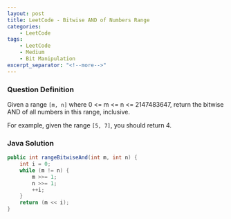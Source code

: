 ```yaml
---
layout: post
title: LeetCode - Bitwise AND of Numbers Range
categories:
    - LeetCode
tags:
    - LeetCode
    - Medium
    - Bit Manipulation
excerpt_separator: "<!--more-->"
---
```


### Question Definition
Given a range `[m, n]` where 0 <= m <= n <= 2147483647, return the bitwise AND of all numbers in this range, inclusive.
<!--more-->

For example, given the range `[5, 7]`, you should return 4.
### Java Solution
```java
public int rangeBitwiseAnd(int m, int n) {
    int i = 0;
    while (m != n) {
        m >>= 1;
        n >>= 1;
        ++i;
    }
    return (m << i);
}
```